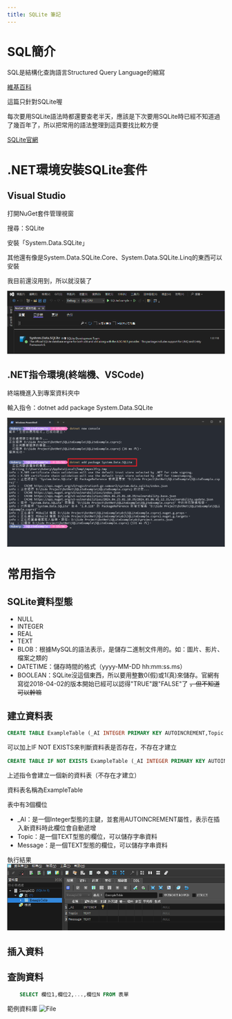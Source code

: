 ```yaml
---
title: SQLite 筆記
---
```


# SQL簡介

SQL是結構化查詢語言Structured Query Language的縮寫

[維基百科](https://zh.wikipedia.org/zh-tw/SQL)

這篇只針對SQLite喔

每次要用SQLite語法時都還要查老半天，應該是下次要用SQLite時已經不知道過了幾百年了，所以把常用的語法整理到這頁要找比較方便

[SQLite官網](https://www.sqlite.org/index.html)

# .NET環境安裝SQLite套件

## Visual Studio

打開NuGet套件管理視窗

搜尋：SQLite

安裝「System.Data.SQLite」

其他還有像是System.Data.SQLite.Core、System.Data.SQLite.Linq的東西可以安裝

我目前還沒用到，所以就沒裝了

![""](./images/NuGet已安裝.png)

## .NET指令環境(終端機、VSCode)

終端機進入到專案資料夾中

輸入指令：dotnet add package System.Data.SQLite

![""](./images/NuGet指令安裝.png)

# 常用指令

## SQLite資料型態

- NULL
- INTEGER
- REAL
- TEXT
- BLOB：根據MySQL的語法表示，是儲存二進制文件用的。如：圖片、影片、檔案之類的
- DATETIME：儲存時間的格式（yyyy-MM-DD hh:mm:ss.ms）
- BOOLEAN：SQLite沒這個東西，所以要用整數0(假)或1(真)來儲存。官網有寫從2018-04-02的版本開始已經可以認得"TRUE"跟"FALSE"了 ~~，但不知道可以幹嘛~~

## 建立資料表

```sql
CREATE TABLE ExampleTable (_AI INTEGER PRIMARY KEY AUTOINCREMENT,Topic TEXT,Message TEXT);
```

可以加上IF NOT EXISTS來判斷資料表是否存在，不存在才建立

```sql
CREATE TABLE IF NOT EXISTS ExampleTable (_AI INTEGER PRIMARY KEY AUTOINCREMENT,Topic TEXT,Message TEXT);
```

上述指令會建立一個新的資料表（不存在才建立）

資料表名稱為ExampleTable

表中有3個欄位

- _AI：是一個Integer型態的主鍵，並套用AUTOINCREMENT屬性，表示在插入新資料時此欄位會自動遞增
- Topic：是一個TEXT型態的欄位，可以儲存字串資料
- Message：是一個TEXT型態的欄位，可以儲存字串資料

執行結果
![Image](./images/建立資料表.png)

## 插入資料


## 查詢資料

```sql
    SELECT 欄位1,欄位2,...,欄位N FROM 表單
```
範例資料庫
![File](./MyData.db)
